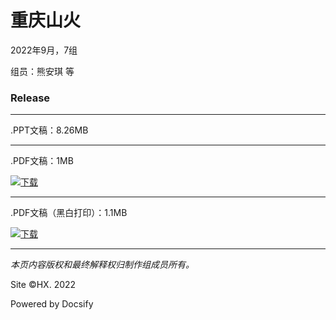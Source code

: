 # 重庆山火

2022年9月，7组

组员：熊安琪 等

### Release

----

.PPT文稿：8.26MB

----

.PDF文稿：1MB

[![下载](https://c6.03hx.xyz/Files/Pics/Download-Green.svg)](https://c6-files.oss-cn-nanjing.aliyuncs.com/pdf/%E7%AC%AC7%E7%BB%84%20%E9%87%8D%E5%BA%86%E5%B1%B1%E7%81%AB.pdf)

----

.PDF文稿（黑白打印）：1.1MB

[![下载](https://c6.03hx.xyz/Files/Pics/Download-Green.svg)](https://c6-files.oss-cn-nanjing.aliyuncs.com/pdf-p/%E7%AC%AC7%E7%BB%84%20%E9%87%8D%E5%BA%86%E5%B1%B1%E7%81%AB%20%E6%89%93%E5%8D%B0.pdf)

- - - -

_本页内容版权和最终解释权归制作组成员所有。_

Site ©HX. 2022

Powered by Docsify
